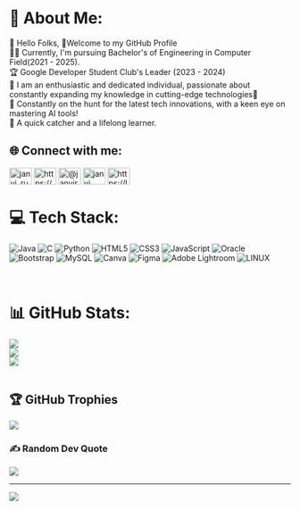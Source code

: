 # 💫 About Me:
👋 Hello Folks, 🤝Welcome to my GitHub Profile<br>👩‍💻 Currently, I'm pursuing Bachelor's of Engineering in Computer Field(2021 - 2025).<br>🏆 Google Developer Student Club's Leader (2023 - 2024)<br>🌱 I am an enthusiastic and dedicated individual, passionate about constantly expanding my knowledge in cutting-edge technologies🌟<br>🚀 Constantly on the hunt for the latest tech innovations, with a keen eye on mastering AI tools! <br>🌟 A quick catcher and a lifelong learner.


<h2 align="left"> 🌐 Connect with me:</h2>
<p align="left">
<a href="https://twitter.com/janvi_rupapara" target="blank"><img align="center" src="https://raw.githubusercontent.com/rahuldkjain/github-profile-readme-generator/master/src/images/icons/Social/twitter.svg" alt="janvi_rupapara" height="30" width="40" /></a>
<a href="https://linkedin.com/in/janvirupapara426/" target="blank"><img align="center" src="https://raw.githubusercontent.com/rahuldkjain/github-profile-readme-generator/master/src/images/icons/Social/linked-in-alt.svg" alt="https://www.linkedin.com/in/janvirupapara426/" height="30" width="40" /></a>
<a href="https://medium.com/@janvirupapara566" target="blank"><img align="center" src="https://raw.githubusercontent.com/rahuldkjain/github-profile-readme-generator/master/src/images/icons/Social/medium.svg" alt="@janvirupapara566" height="30" width="40" /></a>
<a href="https://www.youtube.com/channel/UClqxFOirPrncdGlAA8apKyQ" target="blank"><img align="center" src="https://raw.githubusercontent.com/rahuldkjain/github-profile-readme-generator/master/src/images/icons/Social/youtube.svg" alt="janvi rupapara" height="30" width="40" /></a>
<a href="https://www.leetcode.com/r_janvi/" target="blank"><img align="center" src="https://raw.githubusercontent.com/rahuldkjain/github-profile-readme-generator/master/src/images/icons/Social/leet-code.svg" alt="https://leetcode.com/r_janvi/" height="30" width="40" /></a>
</p>


# 💻 Tech Stack:
![Java](https://img.shields.io/badge/java-%23ED8B00.svg?style=plastic&logo=java&logoColor=white) ![C](https://img.shields.io/badge/c-%2300599C.svg?style=plastic&logo=c&logoColor=white) ![Python](https://img.shields.io/badge/python-3670A0?style=plastic&logo=python&logoColor=ffdd54) ![HTML5](https://img.shields.io/badge/html5-%23E34F26.svg?style=plastic&logo=html5&logoColor=white) ![CSS3](https://img.shields.io/badge/css3-%231572B6.svg?style=plastic&logo=css3&logoColor=white) ![JavaScript](https://img.shields.io/badge/javascript-%23323330.svg?style=plastic&logo=javascript&logoColor=%23F7DF1E) ![Oracle](https://img.shields.io/badge/Oracle-F80000?style=plastic&logo=oracle&logoColor=white) ![Bootstrap](https://img.shields.io/badge/bootstrap-%23563D7C.svg?style=plastic&logo=bootstrap&logoColor=white) ![MySQL](https://img.shields.io/badge/mysql-%2300f.svg?style=plastic&logo=mysql&logoColor=white) ![Canva](https://img.shields.io/badge/Canva-%2300C4CC.svg?style=plastic&logo=Canva&logoColor=white) 	![Figma](https://img.shields.io/badge/figma-%23F24E1E.svg?style=plastic&logo=figma&logoColor=white) ![Adobe Lightroom](https://img.shields.io/badge/Adobe%20Lightroom-31A8FF.svg?style=plastic&logo=Adobe%20Lightroom&logoColor=white) ![LINUX](https://img.shields.io/badge/Linux-FCC624?style=plastic&logo=linux&logoColor=black)

<br>

# 📊 GitHub Stats:
![](https://github-readme-stats.vercel.app/api?username=Janvi426&theme=blue-green&hide_border=false&include_all_commits=true&count_private=true)<br/>
![](https://github-readme-streak-stats.herokuapp.com/?user=Janvi426&theme=blue-green&hide_border=false)<br/>
![](https://github-readme-stats.vercel.app/api/top-langs/?username=Janvi426&theme=blue-green&hide_border=false&include_all_commits=true&count_private=true&layout=compact)
<br><br>
## 🏆 GitHub Trophies
![](https://github-profile-trophy.vercel.app/?username=Janvi426&theme=darkhub&no-frame=false&no-bg=false&margin-w=4)

### ✍️ Random Dev Quote
![](https://quotes-github-readme.vercel.app/api?type=horizontal&theme=merko)

---
[![](https://visitcount.itsvg.in/api?id=Janvi426&icon=5&color=5)](https://visitcount.itsvg.in)

<!-- Proudly created with GPRM ( https://gprm.itsvg.in ) -->
